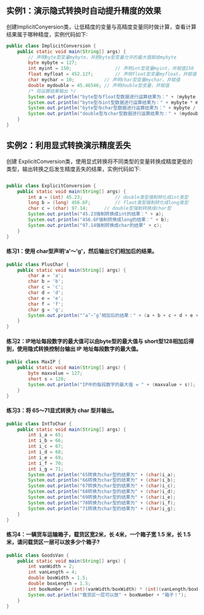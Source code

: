 ## 实例1：演示隐式转换时自动提升精度的效果
创建ImplicitConyersion类，让低精度的变量与高精度变量同时做计算，查看计算结果属于哪种精度，实例代码如下∶
```java
public class ImplicitConversion {
	public static void main(String[] args) {
		// 声明byte型变量mybyte，并把byte型变量允许的最大值赋给mybyte
		byte mybyte = 127;
		int myint = 150; 				// 声明int型变量myint，并赋值150
		float myfloat = 452.12f; 		// 声明float型变量myfloat，并赋值
		char mychar = 10;			// 声明char型变量mychar，并赋值
		double mydouble = 45.46546;	// 声明double型变量，并赋值
		/* 将运算结果输出 */
		System.out.println("byte型与float型数据进行运算结果为：" + (mybyte + myfloat));
		System.out.println("byte型与int型数据进行运算结果为：" + mybyte * myint);
		System.out.println("byte型与char型数据进行运算结果为：" + mybyte / mychar);
		System.out.println("double型与char型数据进行运算结果为：" + (mydouble + mychar));
	}
}
```

## 实例2：利用显式转换演示精度丢失
创建 ExplicitConversion类，使用显式转换将不同类型的变量转换成精度更低的类型，输出转换之后发生精度丢失的结果，实例代码如下∶
```java

public class ExplicitConversion {
	public static void main(String[] args) {
		int a = (int) 45.23; 			// double类型强制转化成int类型
		long b = (long) 456.6F; 		// flaot类型强制转化成long类型
		char c = (char) 97.14;		// double型强制转换成char型
		System.out.println("45.23强制转换成int的结果：" + a);
		System.out.println("456.6F强制转换成long的结果：" + b);
		System.out.println("97.14强制转换成char的结果" + c);
	}
}
```
#### 练习1：使用 char型声明'a'～'g'，然后输出它们相加后的结果。
```java
public class PlusChar {
	public static void main(String[] args) {
		char a = 'a';
		char b = 'b';
		char c = 'c';
		char d = 'd';
		char e = 'e';
		char f = 'f';
		char g = 'g';
		System.out.println("’a’~’g’相加后的结果：" + (a + b + c + d + e + f + g));
	}
}

```
#### 练习2：IP地址每段数字的最大值可以由byte型的最大值与 short型128相加后得到，使用隐式转换控制台输出 IP 地址每段数字的最大值。

```java
public class MaxIP {
	public static void main(String[] args) {
		byte maxvalue = 127;
		short s = 128;
		System.out.println("IP中的每段数字的最大值 = " + (maxvalue + s));
	}
}
```

#### 练习3：将 65～71显式转换为 char 型并输出。
```java
public class IntToChar {
	public static void main(String[] args) {
		int i_a = 65;
		int i_b = 66;
		int i_c = 67;
		int i_d = 68;
		int i_e = 69;
		int i_f = 70;
		int i_g = 71;
		System.out.println("65转换为char型的结果为" + (char)i_a);
		System.out.println("66转换为char型的结果为" + (char)i_b);
		System.out.println("67转换为char型的结果为" + (char)i_c);
		System.out.println("68转换为char型的结果为" + (char)i_d);
		System.out.println("69转换为char型的结果为" + (char)i_e);
		System.out.println("70转换为char型的结果为" + (char)i_f);
		System.out.println("71转换为char型的结果为" + (char)i_g);
	}
}
```
#### 练习4：一辆货车运输箱子，载货区宽2米，长 4米，一个箱子宽 1.5 米，长 1.5米，请问载货区一层可以放多少个箱子?
```java
public class GoodsVan {
	public static void main(String[] args) {
		int vanWidth = 2;
		int vanLength = 4;
		double boxWidth = 1.5;
		double boxLength = 1.5;
		int boxNumber = (int)(vanWidth/boxWidth) * (int)(vanLength/boxLength);
		System.out.println("载货区一层可以放" + boxNumber + "箱子！");
	}
}

```